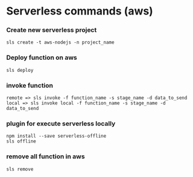 # Serverless commands (aws)

### Create new serverless project

```shell
sls create -t aws-nodejs -n project_name
```

### Deploy function on aws

```shell
sls deploy
```

### invoke function

```shell
remote => sls invoke -f function_name -s stage_name -d data_to_send
local => sls invoke local -f function_name -s stage_name -d data_to_send
```

### plugin for execute serverless locally

```shell
npm install --save serverless-offline
sls offline
```

### remove all function in aws

```shell
sls remove
```
